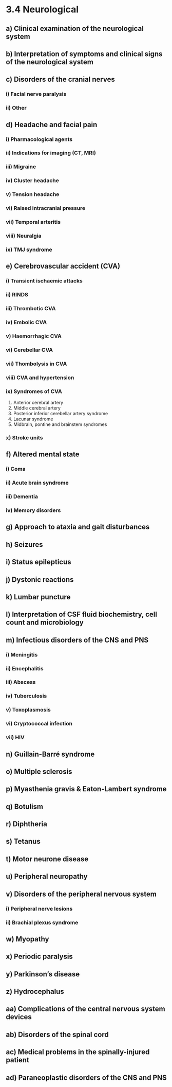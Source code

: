 # 3.4 Neurological

## a\)  Clinical examination of the neurological system

## b\)  Interpretation of symptoms and clinical signs of the neurological system

## c\)  Disorders of the cranial nerves

### i\) Facial nerve paralysis 

### ii\) Other

## d\)  Headache and facial pain

### i\)  Pharmacological agents

### ii\)  Indications for imaging \(CT, MRI\)

### iii\)  Migraine

### iv\)  Cluster headache

### v\)  Tension headache

### vi\)  Raised intracranial pressure

### vii\)  Temporal arteritis

### viii\)  Neuralgia

### ix\)  TMJ syndrome

## e\)  Cerebrovascular accident \(CVA\)

### i\)  Transient ischaemic attacks

### ii\)  RINDS

### iii\)  Thrombotic CVA

### iv\)  Embolic CVA

### v\)  Haemorrhagic CVA

### vi\)  Cerebellar CVA

### vii\)  Thombolysis in CVA

### viii\)  CVA and hypertension

### ix\)  Syndromes of CVA

1. Anterior cerebral artery
2. Middle cerebral artery
3. Posterior inferior cerebellar artery syndrome
4. Lacunar syndrome
5. Midbrain, pontine and brainstem syndromes

### x\)  Stroke units

## f\)  Altered mental state

### i\)  Coma

### ii\)  Acute brain syndrome

### iii\)  Dementia

### iv\)  Memory disorders

## g\)  Approach to ataxia and gait disturbances

## h\)  Seizures

## i\)  Status epilepticus

## j\)  Dystonic reactions

## k\)  Lumbar puncture

## l\) Interpretation of CSF fluid biochemistry, cell count and microbiology

## m\)  Infectious disorders of the CNS and PNS

### i\)  Meningitis

### ii\)  Encephalitis

### iii\)  Abscess

### iv\)  Tuberculosis

### v\)  Toxoplasmosis

### vi\)  Cryptococcal infection

### vii\)  HIV

## n\)  Guillain-Barré syndrome

## o\)  Multiple sclerosis

## p\)  Myasthenia gravis & Eaton-Lambert syndrome

## q\)  Botulism

## r\)  Diphtheria

## s\)  Tetanus

## t\)  Motor neurone disease

## u\)  Peripheral neuropathy

## v\)  Disorders of the peripheral nervous system

### i\)  Peripheral nerve lesions

### ii\)  Brachial plexus syndrome

## w\)  Myopathy

## x\)  Periodic paralysis

## y\)  Parkinson’s disease

## z\)  Hydrocephalus

## aa\)  Complications of the central nervous system devices

## ab\)  Disorders of the spinal cord

## ac\)  Medical problems in the spinally-injured patient

## ad\)  Paraneoplastic disorders of the CNS and PNS

